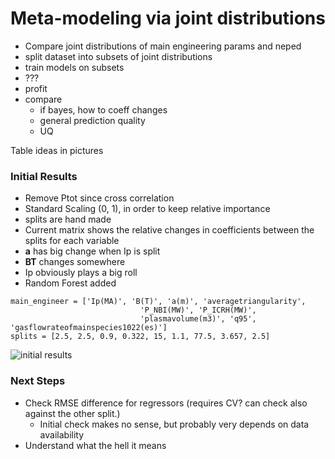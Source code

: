 # Meta-modeling via joint distributions

- Compare joint distributions of main engineering params and neped
- split dataset into subsets of joint distributions
- train models on subsets
- ???
- profit 
- compare
	- if bayes, how to coeff changes
	- general prediction quality
	- UQ

Table ideas in pictures

### Initial Results

- Remove Ptot since cross correlation
- Standard Scaling (0, 1), in order to keep relative importance
- splits are hand made
- Current matrix shows the relative changes in coefficients between the splits for each variable
- **a** has big change when Ip is split
- **BT** changes somewhere
- Ip obviously plays a big roll
- Random Forest added

```
main_engineer = ['Ip(MA)', 'B(T)', 'a(m)', 'averagetriangularity',
							 'P_NBI(MW)', 'P_ICRH(MW)',
							 'plasmavolume(m3)', 'q95', 'gasflowrateofmainspecies1022(es)']
splits = [2.5, 2.5, 0.9, 0.322, 15, 1.1, 77.5, 3.657, 2.5]
```



![initial results](joint-dist-results-22-06-21.png)

### Next Steps

- Check RMSE difference for regressors (requires CV? can check also against the other split.)
	- Initial check makes no sense, but probably very depends on data availability
- Understand what the hell it means
